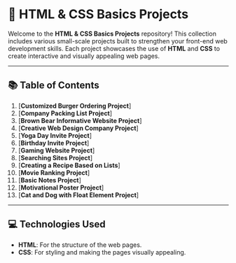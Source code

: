 # 🎨 **HTML & CSS Basics Projects**

Welcome to the **HTML & CSS Basics Projects** repository! This collection includes various small-scale projects built to strengthen your front-end web development skills. Each project showcases the use of **HTML** and **CSS** to create interactive and visually appealing web pages.

---

## 📚 **Table of Contents**

1. [**Customized Burger Ordering Project**]
2. [**Company Packing List Project**]
3. [**Brown Bear Informative Website Project**]
4. [**Creative Web Design Company Project**]
5. [**Yoga Day Invite Project**]
6. [**Birthday Invite Project**]
7. [**Gaming Website Project**]
8. [**Searching Sites Project**]
9. [**Creating a Recipe Based on Lists**]
10. [**Movie Ranking Project**]
11. [**Basic Notes Project**]
12. [**Motivational Poster Project**]
13. [**Cat and Dog with Float Element Project**]

---

## 💻 **Technologies Used**
- **HTML**: For the structure of the web pages.
- **CSS**: For styling and making the pages visually appealing.
